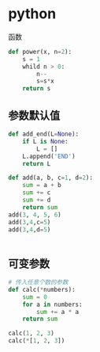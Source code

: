 # python

函数

```python
def power(x, n=2):
	s = 1
    whild n > 0:
        n--
        s=s*x
    return s
```

## 参数默认值

```python
def add_end(L=None):
    if L is None:
        L = []
    L.append('END')
    return L

def add(a, b, c=1, d=2):
    sum = a + b
    sum += c
    sum += d
    return sum
add(3, 4, 5, 6)
add(3,4,c=5)
add(3,4,d=5)
    
```

## 可变参数

```python
# 传入任意个数的参数
def calc(*numbers): 
    sum = 0
    for a in numbers:
        sum += a * a
    return sum

calc(1, 2, 3)
calc(*[1, 2, 3])
```





























































